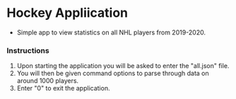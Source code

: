 # Hockey Appliication
- Simple app to view statistics on all NHL players from 2019-2020.

### Instructions
1) Upon starting the application you will be asked to enter the "all.json" file.
2) You will then be given command options to parse through data on around 1000 players.
3) Enter "0" to exit the application.

